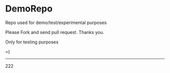 # DemoRepo
Repo used for demo/test/experimental purposes

Please Fork and send pull request. Thanks you.

Only for testing purposes

=)

****

222
